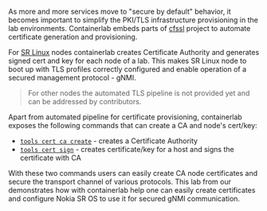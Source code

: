 As more and more services move to "secure by default" behavior, it becomes important to simplify the PKI/TLS infrastructure provisioning in the lab environments. Containerlab embeds parts of [cfssl](https://github.com/cloudflare/cfssl) project to automate certificate generation and provisioning.

For [SR Linux](kinds/srl.md) nodes containerlab creates Certificate Authority and generates signed cert and key for each node of a lab. This makes SR Linux node to boot up with TLS profiles correctly configured and enable operation of a secured management protocol - gNMI.

> For other nodes the automated TLS pipeline is not provided yet and can be addressed by contributors.

Apart from automated pipeline for certificate provisioning, containerlab exposes the following commands that can create a CA and node's cert/key:

* [`tools cert ca create`](../cmd/tools/cert/ca/create.md) - creates a Certificate Authority
* [`tools cert sign`](../cmd/tools/cert/sign.md) - creates certificate/key for a host and signs the certificate with CA

With these two commands users can easily create CA node certificates and secure the transport channel of various protocols. This lab from our demonstrates how with containerlab help one can easily create certificates and configure Nokia SR OS to use it for secured gNMI communication.